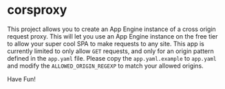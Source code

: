 corsproxy
=======

This project allows you to create an App Engine instance of a cross origin
request proxy. This will let you use an App Engine instance on the free tier to
allow your super cool SPA to make requests to any site. This app is currently
limited to only allow `GET` requests, and only for an origin pattern defined in
the `app.yaml` file. Please copy the `app.yaml.example` to `app.yaml` and modify
the `ALLOWED_ORIGIN_REGEXP` to match your allowed origins.


Have Fun!
